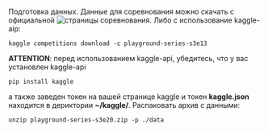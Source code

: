 Подготовка данных. Данные для соревнования можно скачать с официальной ![страницы соревнования](https://www.kaggle.com/c/playground-series-s3e20/data). Либо с использование kaggle-aip:
```
kaggle competitions download -c playground-series-s3e13
```

__ATTENTION__: перед использованием kaggle-api, убедитесь, что у вас установлен kaggle-api
```
pip install kaggle
```

а также заведен токен на вашей странице kaggle и токен __kaggle.json__ находится в дериктории __~/kaggle/__. Распаковать архив с данными:
```
unzip playground-series-s3e20.zip -p ./data
```
